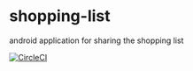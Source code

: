 # shopping-list
android application for sharing the shopping list


[![CircleCI](https://circleci.com/gh/tymbark/shopping-list/tree/master.svg?style=svg)](https://circleci.com/gh/tymbark/shopping-list/tree/master)